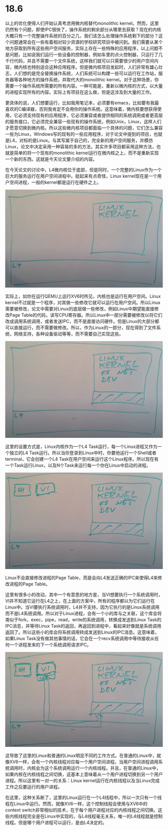 # 18.6

以上的优化使得人们开始认真考虑用微内核替代monolithic kernel。然而，这里仍然有个问题，即使IPC很快了，操作系统的剩余部分从哪里去获取？现在的内核大概只有一个完整操作系统的百分之几，我们该怎么处理操作系统剩下的部分？这个问题通常会在一些有着相对较少资源的学校研究项目中被问到。我们需要从某个地方获取到所有这些用户空间服务，实际上存在一些特殊的应用程序，以上问题不是问题，比如说我们运行一些设备的控制器，例如车里的点火控制器，只运行了几千行代码，并且不需要一个文件系统，这样我们就可以只需要很少的用户空间内容，微内核也特别适合这种应用程序。但是微内核项目发起时，人们非常有雄心壮志，人们想的是完全替换操作系统，人们系统可以构建一些可以运行在工作站，服务器等各种地方的操作系统，并取代大的monolithic kernel。对于这种场景，你需要一个操作系统所需要的所有内容。一种可能是，重新以微内核的方式，以大量的进程实现所有的内容。实际上有项目在这么做，但是这涉及到大量的工作。

更具体的说，人们想要运行，比如我用笔记本，必须要有emacs，比如要有我最喜欢的C编译器，否则我肯定不会用你的操作系统。这意味着，微内核要想获得使用，它必须支持现有的应用程序，它必须兼容或者提供相同的系统调用或者更高层的服务接口，它必须完全兼容一些现有的操作系统，例如Unix，Linux，这样人们才愿意切换到微内核。所以这些微内核项目都面临一个具体的问题，它们怎么兼容一些为Linux，Windows写的现有的一些应用程序，对于论文中提到的项目，也就是L4，对标的是Linux。与其写属于自己的，完全新的用户空间服务，并模仿Linux，论文中决定采用一种容易的多的方法，其实许多项目都采用这种方法，也就是简单的将一个现有的monolithic kernel运行在微内核之上，而不是重新实现一个新的东西。这就是今天论文要介绍的内容。

在今天论文的讨论中，L4微内核位于底部，但是同时，一个完整的Linux作为一个巨大的服务运行在用户空间进程中。挺起来有点奇怪，Linux kernel现在是一个用户空间进程，一般的kernel都是运行在硬件之上。

![](../.gitbook/assets/image%20%28402%29.png)

实际上，如你在运行QEMU上运行XV6时所见，内核也是运行在用户空间。Linux kernel不过就是一个程序，对其做一些修改它就可以运行在用户空间。所以Linux需要被修改，论文中需要对Linux的底层做一些修改，例如Linux中期望能直接修改Page Table的代码，读写CPU寄存器。所以Linux中一部分需要被修改以将它们改成调用系统调用，或者发送IPC，而不是直接访问硬件。但是Linux的大部分都可以直接运行，而不需要做修改。所以，作为Linux的一部分，现在得到了文件系统，网络支持，各种设备驱动等等，而不需要自己实现这些。

![](../.gitbook/assets/image%20%28726%29.png)

这里的设置方式是，Linux内核作为一个L4 Task运行，每一个Linux进程又作为一个独立的L4 Task运行。所以当你登录到Linux中时，你要他运行一个Shell或者terminal，它会创建一个L4 Task在用户空间来运行这个Linux程序。所以现在有一个Task运行Linux，以及N个Task来运行每一个你在Linux中启动的进程。

![](../.gitbook/assets/image%20%28480%29.png)

Linux不会直接修改进程的Page Table，而是会向L4发送正确的IPC来使得L4来修改进程的Page Table。

这里有很多小的改动，其中一个有意思的地方是，当VI想要执行一个系统调用时，VI并不知道它运行在L4之上，在上面的方案中，所有的程序都以为它们运行在Linux中。当VI要执行系统调用时，L4并不支持，因为它执行的是Linux系统调用而不是L4系统调用。所以对于Linux进程，会有一个小的库与之关联，这个库会将类似于fork，exec，pipe，read，write的系统调用，转换成发送到Linux Task的IPC消息，并等待Linux Task的返回，再返回到进程中，看起来好像就是系统调用返回了。所以这些小的库会将系统调用转成发送到Linux的IPC消息。这意味着，如果Linux Task没有做其他事情的话，它会在一个recv系统调用中等待接收从任何一个进程发来的下一个系统调用请求IPC。

![](../.gitbook/assets/image%20%2890%29.png)

这导致了这里的Linux和普通的Linux明显不同的工作方式。在普通的Linux中，就像XV6一样，会有一个内核线程对应每一个用户空间进程。当用户空间进程调用系统调用时，内核会为这个系统调用运行一个内核线程。并且，在普通的Linux中，如果内核在内核线程之间切换，这基本上意味着从一个用户进程切换到另一个用户进程。所以这里有一对一的关系：Linux kernel运行在内核线程以及当Linux完成工作之后要运行的用户进程。

在这里，这种关系断了，这里的Linux运行在一个L4线程中，所以一次只有一个线程在Linux中运行。然而，就像XV6一样，这个控制线程会使用与XV6中的context switch非常相似的技术，在于每个用户进程对应的内核线程之间切换。这些内核线程完全是在Linux中实现的，与L4线程毫无关系，唯一的L4线程就是控制线程。但是哪个用户进程可以运行，是由L4决定的。

